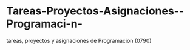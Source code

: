 # Tareas-Proyectos-Asignaciones--Programaci-n-
tareas, proyectos y asignaciones de Programacion (0790)
